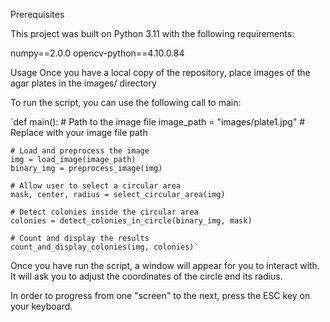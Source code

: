 Prerequisites

This project was built on Python 3.11 with the following requirements:

numpy==2.0.0
opencv-python==4.10.0.84

Usage
Once you have a local copy of the repository, place images of the agar plates in the images/ directory

To run the script, you can use the following call to main:

`def main():
    # Path to the image file
    image_path = "images/plate1.jpg"  # Replace with your image file path

    # Load and preprocess the image
    img = load_image(image_path)
    binary_img = preprocess_image(img)

    # Allow user to select a circular area
    mask, center, radius = select_circular_area(img)

    # Detect colonies inside the circular area
    colonies = detect_colonies_in_circle(binary_img, mask)

    # Count and display the results
    count_and_display_colonies(img, colonies)`

Once you have run the script, a window will appear for you to interact with. It will ask you to adjust the coordinates of the circle and its radius.

In order to progress from one "screen" to the next, press the ESC key on your keyboard.

